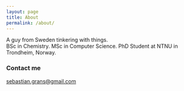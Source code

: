 ```yaml
---
layout: page
title: About
permalink: /about/
---
```


A guy from Sweden tinkering with things. <br>
BSc in Chemistry. 
MSc in Computer Science. 
PhD Student at NTNU in Trondheim, Norway.

### Contact me

[sebastian.grans@gmail.com](mailto:sebastian.grans+github@gmail.com)